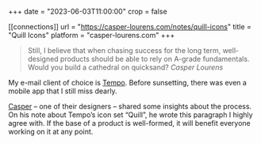 +++
date = "2023-06-03T11:00:00"
crop = false

[[connections]]
    url = "https://casper-lourens.com/notes/quill-icons"
    title = "Quill Icons"
    platform = "casper-lourens.com"
+++

> Still, I believe that when chasing success for the long term, well-designed products should be able to rely on A-grade fundamentals. Would you build a cathedral on quicksand? *Casper Lourens*

My e-mail client of choice is [Tempo](https://yourtempo.co). Before sunsetting, there was even a mobile app that I still miss dearly. 

[Casper](https://casper-lourens.com) – one of their designers – shared some insights about the process. On his note about Tempo’s icon set “Quill”, he wrote this paragraph I highly agree with. If the base of a product is well-formed, it will benefit everyone working on it at any point.